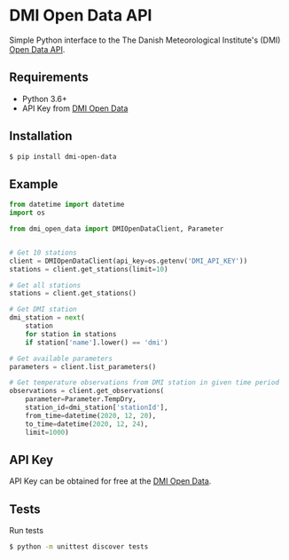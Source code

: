 
# DMI Open Data API

Simple Python interface to the The Danish Meteorological Institute's (DMI) [Open Data API](https://confluence.govcloud.dk/display/FDAPI/Danish+Meteorological+Institute+-+Open+Data).

## Requirements

* Python 3.6+
* API Key from [DMI Open Data](https://confluence.govcloud.dk/pages/viewpage.action?pageId=26476690)

## Installation

```bash
$ pip install dmi-open-data
```

## Example

```python
from datetime import datetime
import os

from dmi_open_data import DMIOpenDataClient, Parameter


# Get 10 stations
client = DMIOpenDataClient(api_key=os.getenv('DMI_API_KEY'))
stations = client.get_stations(limit=10)

# Get all stations
stations = client.get_stations()

# Get DMI station
dmi_station = next(
    station
    for station in stations
    if station['name'].lower() == 'dmi')

# Get available parameters
parameters = client.list_parameters()

# Get temperature observations from DMI station in given time period
observations = client.get_observations(
    parameter=Parameter.TempDry,
    station_id=dmi_station['stationId'],
    from_time=datetime(2020, 12, 20),
    to_time=datetime(2020, 12, 24),
    limit=1000)

```

## API Key

API Key can be obtained for free at the [DMI Open Data](https://confluence.govcloud.dk/pages/viewpage.action?pageId=26476690).

## Tests

Run tests
```bash
$ python -m unittest discover tests
```
